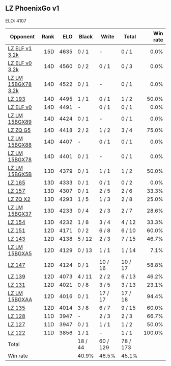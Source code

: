 ## LZ PhoenixGo v1 ##

ELO: 4107

Opponent | Rank | ELO | Black | Write | Total | Win rate
---------|-----:|----:|-------|-------|-------|-------:
[LZ ELF v1 3.2k](LZ%20ELF%20v1%203.2k.md) | 15D | 4635 | 0 / 1 | - | 0 / 1 | 0.0%
[LZ ELF v0 3.2k](LZ%20ELF%20v0%203.2k.md) | 14D | 4560 | 0 / 2 | 0 / 1 | 0 / 3 | 0.0%
[LZ LM 15BGX78 3.2k](LZ%20LM%2015BGX78%203.2k.md) | 14D | 4522 | 0 / 1 | - | 0 / 1 | 0.0%
[LZ 193](LZ%20193.md) | 14D | 4495 | 1 / 1 | 0 / 1 | 1 / 2 | 50.0%
[LZ ELF v0](LZ%20ELF%20v0.md) | 14D | 4491 | - | 0 / 1 | 0 / 1 | 0.0%
[LZ LM 15BGX89](LZ%20LM%2015BGX89.md) | 14D | 4424 | 0 / 1 | - | 0 / 1 | 0.0%
[LZ ZQ G5](LZ%20ZQ%20G5.md) | 14D | 4418 | 2 / 2 | 1 / 2 | 3 / 4 | 75.0%
[LZ LM 15BGX88](LZ%20LM%2015BGX88.md) | 14D | 4407 | - | 0 / 1 | 0 / 1 | 0.0%
[LZ LM 15BGX78](LZ%20LM%2015BGX78.md) | 14D | 4401 | 0 / 1 | - | 0 / 1 | 0.0%
[LZ LM 15BGX5B](LZ%20LM%2015BGX5B.md) | 13D | 4379 | 0 / 1 | 1 / 1 | 1 / 2 | 50.0%
[LZ 165](LZ%20165.md) | 13D | 4333 | 0 / 1 | 0 / 1 | 0 / 2 | 0.0%
[LZ 157](LZ%20157.md) | 13D | 4307 | 0 / 1 | 2 / 5 | 2 / 6 | 33.3%
[LZ ZQ X2](LZ%20ZQ%20X2.md) | 13D | 4293 | 1 / 5 | 1 / 3 | 2 / 8 | 25.0%
[LZ LM 15BGX37](LZ%20LM%2015BGX37.md) | 13D | 4233 | 0 / 4 | 2 / 3 | 2 / 7 | 28.6%
[LZ 154](LZ%20154.md) | 13D | 4232 | 1 / 8 | 3 / 4 | 4 / 12 | 33.3%
[LZ 151](LZ%20151.md) | 12D | 4171 | 0 / 2 | 6 / 8 | 6 / 10 | 60.0%
[LZ 143](LZ%20143.md) | 12D | 4138 | 5 / 12 | 2 / 3 | 7 / 15 | 46.7%
[LZ LM 15BGXA5](LZ%20LM%2015BGXA5.md) | 12D | 4129 | 0 / 13 | 1 / 1 | 1 / 14 | 7.1%
[LZ 147](LZ%20147.md) | 12D | 4124 | 0 / 1 | 10 / 16 | 10 / 17 | 58.8%
[LZ 139](LZ%20139.md) | 12D | 4073 | 4 / 11 | 2 / 2 | 6 / 13 | 46.2%
[LZ 131](LZ%20131.md) | 12D | 4021 | 0 / 8 | 3 / 5 | 3 / 13 | 23.1%
[LZ LM 15BGXAA](LZ%20LM%2015BGXAA.md) | 12D | 4016 | 0 / 1 | 17 / 17 | 17 / 18 | 94.4%
[LZ 135](LZ%20135.md) | 12D | 4014 | 3 / 8 | 6 / 7 | 9 / 15 | 60.0%
[LZ 128](LZ%20128.md) | 11D | 3947 | - | 2 / 3 | 2 / 3 | 66.7%
[LZ 127](LZ%20127.md) | 11D | 3947 | 0 / 1 | 1 / 1 | 1 / 2 | 50.0%
[LZ 122](LZ%20122.md) | 11D | 3856 | 1 / 1 | - | 1 / 1 | 100.0%
Total | | | 18 / 44 | 60 / 129 | 78 / 173 | 
Win rate| | | 40.9% | 46.5% | 45.1% | 
